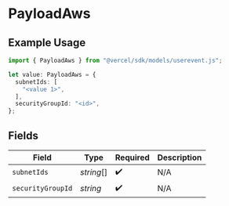 # PayloadAws

## Example Usage

```typescript
import { PayloadAws } from "@vercel/sdk/models/userevent.js";

let value: PayloadAws = {
  subnetIds: [
    "<value 1>",
  ],
  securityGroupId: "<id>",
};
```

## Fields

| Field              | Type               | Required           | Description        |
| ------------------ | ------------------ | ------------------ | ------------------ |
| `subnetIds`        | *string*[]         | :heavy_check_mark: | N/A                |
| `securityGroupId`  | *string*           | :heavy_check_mark: | N/A                |